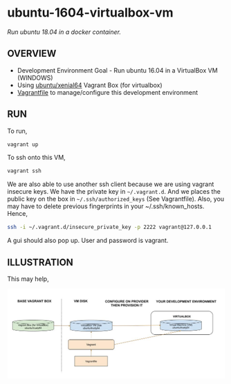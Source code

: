 # ubuntu-1604-virtualbox-vm

_Run ubuntu 18.04 in a docker container._

## OVERVIEW

* Development Environment Goal - Run ubuntu 16.04 in a VirtualBox VM (WINDOWS)
* Using
  [ubuntu/xenial64](https://app.vagrantup.com/ubuntu/boxes/xenial64)
  Vagrant Box (for virtualbox)
* [Vagrantfile](https://github.com/JeffDeCola/my-vagrant-boxes/blob/master/for-virtualbox-windows/ubuntu-1604-virtualbox-vm/Vagrantfile)
  to manage/configure this development environment

## RUN

To run,

```bash
vagrant up
```

To ssh onto this VM,

```bash
vagrant ssh
```

We are also able to use another ssh client because we are using
vagrant insecure keys. We have the private key in `~/.vagrant.d`.
And we places the public key on the box in `~/.ssh/authorized_keys`
(See Vagrantfile). Also, you may have to delete previous fingerprints
in your ~/.ssh/known_hosts. Hence,

```bash
ssh -i ~/.vagrant.d/insecure_private_key -p 2222 vagrant@127.0.0.1
```

A gui should also pop up. User and password is vagrant.

## ILLUSTRATION

This may help,

![IMAGE - ubuntu-1604-virtualbox-vm - IMAGE](../../docs/pics/ubuntu-1604-virtualbox-vm.jpg)
